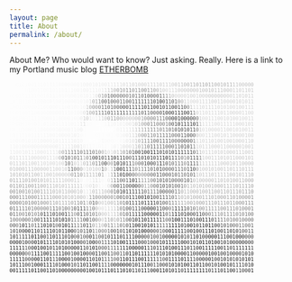 ```yaml
---
layout: page
title: About
permalink: /about/
---
```


About Me? Who would want to know? Just asking. Really.
Here is a link to my Portland music blog [ETHERBOMB](http://www.etherbomb.com/ "Portland Music Blog")

<!-- IMAGE BEGINS HERE -->
<font size="1">
<pre><font color="#fdfdfd">10</font><font color="#fcfcfc">0</font><font color="#fbfbfb">101</font><font color="#fafafa">0011</font><font color="#f9f9f9">101</font><font color="#f8f8f8">1110</font><font color="#f7f7f7">0</font><font color="#f6f6f6">0</font><font color="#f7f7f7">0</font><font color="#f6f6f6">00</font><font color="#f4f4f4">0</font><font color="#f2f2f2">1</font><font color="#efefef">0</font><font color="#eeeeee">001</font><font color="#ededed">0</font><font color="#eaeaea">1</font><font color="#ebebeb">0</font><font color="#eaeaea">0</font><font color="#e7e7e7">1</font><font color="#e6e6e6">1</font><font color="#dfdfdf">11</font><font color="#dadada">1</font><font color="#d5d5d5">0</font><font color="#d1d1d1">1</font><font color="#d3d3d3">1</font><font color="#cecece">0</font><font color="#cccccc">1</font><font color="#cfcfcf">0</font><font color="#cecece">0011</font><font color="#cccccc">1</font><font color="#cbcbcb">1</font><font color="#c9c9c9">0</font><font color="#cacaca">1</font><font color="#cccccc">1</font><font color="#cdcdcd">1</font><font color="#cbcbcb">0</font><font color="#c3c3c3">0</font><font color="#bfbfbf">1</font><font color="#bcbcbc">1</font><font color="#b7b7b7">0</font><font color="#b2b2b2">0</font><font color="#afafaf">1</font><font color="#aaaaaa">1</font><font color="#ababab">0</font><font color="#a9a9a9">1</font><font color="#a1a1a1">10</font><font color="#a7a7a7">1</font><font color="#aaaaaa">1</font><font color="#aeaeae">0</font><font color="#b0b0b0">0</font><font color="#afafaf">10</font><font color="#acacac">1</font><font color="#aeaeae">1</font><font color="#bebebe">1</font><font color="#c2c2c2">100</font><font color="#c1c1c1">0</font><font color="silver">0</font><font color="#bebebe">0</font><br><font color="#fdfdfd">110</font><font color="#fcfcfc">11</font><font color="#fbfbfb">0</font><font color="#fafafa">1</font><font color="#f9f9f9">0</font><font color="#fafafa">0</font><font color="#f9f9f9">110</font><font color="#fafafa">0</font><font color="#f7f7f7">1</font><font color="#f8f8f8">01</font><font color="#f7f7f7">10</font><font color="#f6f6f6">1</font><font color="#f7f7f7">1</font><font color="#f5f5f5">10</font><font color="#f3f3f3">01</font><font color="#f0f0f0">00</font><font color="#efefef">1</font><font color="#eeeeee">1</font><font color="#ededed">10</font><font color="#e5e5e5">1</font><font color="#d9d9d9">1</font><font color="#cacaca">1</font><font color="#bababa">1</font><font color="#b2b2b2">0</font><font color="#9b9b9b">0</font><font color="#8e8e8e">1</font><font color="#9a9a9a">0</font><font color="#818181">1</font><font color="gray">1</font><font color="#8c8c8c">0</font><font color="#8e8e8e">1</font><font color="#838383">1</font><font color="#8d8d8d">0</font><font color="#848484">0</font><font color="#8b8b8b">1</font><font color="#9a9a9a">1</font><font color="#9b9b9b">0</font><font color="#ababab">0</font><font color="#bbbbbb">1</font><font color="#c8c8c8">0</font><font color="#d2d2d2">011</font><font color="#cccccc">1</font><font color="#c9c9c9">0</font><font color="#cacaca">0</font><font color="#c6c6c6">0</font><font color="#c2c2c2">0</font><font color="#c1c1c1">00</font><font color="#c2c2c2">0</font><font color="#bfbfbf">1</font><font color="#bebebe">0</font><font color="#bbbbbb">010</font><font color="#bebebe">1</font><font color="#bdbdbd">11</font><font color="#bebebe">0</font><font color="#bfbfbf">0</font><font color="#c6c6c6">0</font><font color="#cacaca">1</font><font color="#c9c9c9">10</font><font color="#cacaca">11</font><font color="#c9c9c9">0</font><font color="#c8c8c8">1</font><br><font color="#fcfcfc">010</font><font color="#fbfbfb">10</font><font color="#fafafa">11</font><font color="#f9f9f9">11</font><font color="#fafafa">0</font><font color="#f9f9f9">01</font><font color="#f7f7f7">0111</font><font color="#f8f8f8">0</font><font color="#f7f7f7">10</font><font color="#f6f6f6">00</font><font color="#f5f5f5">0</font><font color="#f4f4f4">1</font><font color="#f3f3f3">0</font><font color="#f2f2f2">1</font><font color="#f1f1f1">0</font><font color="#f0f0f0">1</font><font color="#ececec">1</font><font color="#e0e0e0">0</font><font color="#b6b6b6">0</font><font color="#9a9a9a">1</font><font color="#888888">0</font><font color="#626262">1</font><font color="#5d5d5d">0</font><font color="#636363">0</font><font color="#616161">0</font><font color="#646464">0</font><font color="#676767">0</font><font color="#6b6b6b">0</font><font color="#6d6d6d">1</font><font color="#656565">0</font><font color="#696969">1</font><font color="#606060">1</font><font color="#5e5e5e">0</font><font color="#575757">1</font><font color="#4f4f4f">0</font><font color="#525252">0</font><font color="#595959">0</font><font color="#535353">0</font><font color="#4d4d4d">1</font><font color="#737373">1</font><font color="#8b8b8b">1</font><font color="#a6a6a6">1</font><font color="#bfbfbf">0</font><font color="#cfcfcf">0</font><font color="#d0d0d0">00</font><font color="#cfcfcf">0</font><font color="#cdcdcd">10</font><font color="#cfcfcf">01</font><font color="#cecece">0</font><font color="#cdcdcd">0</font><font color="#cacaca">0</font><font color="#c7c7c7">0</font><font color="#c6c6c6">00</font><font color="#c5c5c5">0</font><font color="#c6c6c6">0</font><font color="#c8c8c8">0</font><font color="#cbcbcb">0</font><font color="#cecece">0</font><font color="#cbcbcb">1</font><font color="#cccccc">1</font><font color="#cdcdcd">0</font><font color="#cccccc">1011</font><br><font color="#fcfcfc">101</font><font color="#fbfbfb">01</font><font color="#fafafa">1</font><font color="#fbfbfb">0</font><font color="#fafafa">1</font><font color="#f9f9f9">10</font><font color="#f8f8f8">000</font><font color="#f7f7f7">0100</font><font color="#f6f6f6">10</font><font color="#f5f5f5">0</font><font color="#f6f6f6">0</font><font color="#f5f5f5">01</font><font color="#f4f4f4">0</font><font color="#f3f3f3">1</font><font color="#eeeeee">0</font><font color="#d5d5d5">1</font><font color="#a2a2a2">0</font><font color="#9b9b9b">1</font><font color="#7d7d7d">1</font><font color="#595959">0</font><font color="#525252">0</font><font color="#4a4a4a">1</font><font color="#535353">0</font><font color="#616161">0</font><font color="#5c5c5c">0</font><font color="#5e5e5e">1</font><font color="#5a5a5a">1</font><font color="#535353">0</font><font color="#565656">0</font><font color="#494949">1</font><font color="#474747">1</font><font color="#414141">1</font><font color="#4d4d4d">1</font><font color="#494949">1</font><font color="#515151">1</font><font color="#484848">1</font><font color="#3e3e3e">0</font><font color="#323232">1</font><font color="#212121">0</font><font color="#414141">0</font><font color="#3c3c3c">1</font><font color="#565656">1</font><font color="#4c4c4c">0</font><font color="#585858">1</font><font color="#8b8b8b">0</font><font color="#a8a8a8">0</font><font color="#c8c8c8">1</font><font color="#d0d0d0">1</font><font color="#d4d4d4">0</font><font color="#d3d3d3">00</font><font color="#d1d1d1">1</font><font color="#d0d0d0">11</font><font color="#cdcdcd">1</font><font color="#cccccc">0</font><font color="#cbcbcb">01</font><font color="#cdcdcd">1</font><font color="#d0d0d0">0</font><font color="#d1d1d1">0</font><font color="#d0d0d0">0</font><font color="#cecece">0</font><font color="#cdcdcd">10</font><font color="#cecece">10</font><font color="#cfcfcf">1</font><font color="#d1d1d1">1</font><br><font color="#fcfcfc">10</font><font color="#fbfbfb">010</font><font color="#fafafa">000</font><font color="#f9f9f9">0110</font><font color="#f8f8f8">0</font><font color="#f6f6f6">0</font><font color="#f7f7f7">001</font><font color="#f5f5f5">1</font><font color="#f7f7f7">0</font><font color="#f4f4f4">0</font><font color="#f6f6f6">1</font><font color="#f5f5f5">0</font><font color="#f6f6f6">0</font><font color="#f4f4f4">1</font><font color="#f1f1f1">0</font><font color="#cbcbcb">1</font><font color="#aaaaaa">0</font><font color="#929292">0</font><font color="#969696">0</font><font color="#7e7e7e">0</font><font color="#646464">1</font><font color="#5b5b5b">1</font><font color="#595959">0</font><font color="#575757">1</font><font color="#5d5d5d">0</font><font color="#4f4f4f">0</font><font color="#4b4b4b">0</font><font color="#363636">0</font><font color="#393939">0</font><font color="#3d3d3d">1</font><font color="#393939">1</font><font color="#313131">1</font><font color="#2f2f2f">1</font><font color="#323232">1</font><font color="#303030">0</font><font color="#2f2f2f">1</font><font color="#313131">1</font><font color="#333333">0</font><font color="#2e2e2e">0</font><font color="#292929">1</font><font color="#363636">0</font><font color="#353535">1</font><font color="#3d3d3d">1</font><font color="#2e2e2e">0</font><font color="#323232">0</font><font color="#3b3b3b">1</font><font color="#454545">1</font><font color="#515151">0</font><font color="#797979">0</font><font color="#bcbcbc">1</font><font color="#d4d4d4">1</font><font color="#d5d5d5">1</font><font color="#d4d4d4">1</font><font color="#d2d2d2">01</font><font color="#d1d1d1">11</font><font color="#d0d0d0">1</font><font color="#d1d1d1">0</font><font color="#d2d2d2">1</font><font color="#d3d3d3">010</font><font color="#d2d2d2">01001</font><font color="#d4d4d4">1</font><font color="#d5d5d5">1</font><br><font color="#fcfcfc">010</font><font color="#fbfbfb">1</font><font color="#fafafa">00</font><font color="#fbfbfb">1</font><font color="#fafafa">10</font><font color="#f9f9f9">000</font><font color="#f8f8f8">0</font><font color="#f7f7f7">00</font><font color="#f6f6f6">001</font><font color="#f7f7f7">1</font><font color="#f5f5f5">1</font><font color="#f6f6f6">0</font><font color="#f5f5f5">1</font><font color="#f4f4f4">0</font><font color="#f0f0f0">0</font><font color="#dedede">0</font><font color="#b6b6b6">1</font><font color="#aaaaaa">0</font><font color="#a0a0a0">0</font><font color="#848484">1</font><font color="#7d7d7d">1</font><font color="#656565">11</font><font color="#565656">0</font><font color="#525252">1</font><font color="#646464">1</font><font color="#4a4a4a">1</font><font color="#414141">1</font><font color="#454545">1</font><font color="#585858">1</font><font color="#5d5d5d">1</font><font color="#656565">1</font><font color="#606060">1</font><font color="#595959">1</font><font color="#585858">0</font><font color="#535353">1</font><font color="#565656">1</font><font color="#545454">0</font><font color="#555555">0</font><font color="#535353">0</font><font color="#424242">0</font><font color="#343434">1</font><font color="#282828">0</font><font color="#2e2e2e">0</font><font color="#2b2b2b">0</font><font color="#313131">1</font><font color="#1e1e1e">1</font><font color="#262626">1</font><font color="#2b2b2b">0</font><font color="#272727">0</font><font color="#434343">1</font><font color="#797979">1</font><font color="#cacaca">0</font><font color="#d5d5d5">11</font><font color="#d6d6d6">01</font><font color="#d5d5d5">1</font><font color="#d4d4d4">1</font><font color="#d3d3d3">1011</font><font color="#d2d2d2">000</font><font color="#d3d3d3">0</font><font color="#d4d4d4">1</font><font color="#d5d5d5">10</font><font color="#d6d6d6">0</font><br><font color="#fcfcfc">0</font><font color="#fbfbfb">0</font><font color="#fcfcfc">0</font><font color="#fbfbfb">0</font><font color="#fafafa">0</font><font color="#fbfbfb">01</font><font color="#fafafa">111</font><font color="#f9f9f9">00</font><font color="#f7f7f7">0</font><font color="#f8f8f8">0</font><font color="#f7f7f7">1</font><font color="#f8f8f8">1</font><font color="#f7f7f7">0</font><font color="#f6f6f6">00</font><font color="#f5f5f5">0</font><font color="#f6f6f6">1</font><font color="#f5f5f5">00</font><font color="#eaeaea">0</font><font color="#cccccc">1</font><font color="#c8c8c8">0</font><font color="#e3e3e3">1</font><font color="#f2f2f2">0</font><font color="#ebebeb">1</font><font color="#dbdbdb">1</font><font color="#cdcdcd">1</font><font color="#c2c2c2">0</font><font color="#a5a5a5">0</font><font color="#9a9a9a">1</font><font color="#959595">1</font><font color="#9d9d9d">0</font><font color="#b1b1b1">0</font><font color="#bfbfbf">0</font><font color="#c2c2c2">0</font><font color="#bfbfbf">0</font><font color="#c2c2c2">0</font><font color="#b6b6b6">0</font><font color="#a9a9a9">0</font><font color="#9b9b9b">1</font><font color="#8a8a8a">0</font><font color="#7a7a7a">0</font><font color="#7b7b7b">0</font><font color="#797979">0</font><font color="#737373">1</font><font color="#6b6b6b">1</font><font color="#646464">1</font><font color="#555555">0</font><font color="#414141">0</font><font color="#272727">0</font><font color="#1e1e1e">0</font><font color="#1d1d1d">1</font><font color="#2d2d2d">0</font><font color="#242424">0</font><font color="#232323">0</font><font color="#2d2d2d">0</font><font color="#3b3b3b">0</font><font color="#666666">0</font><font color="#c9c9c9">1</font><font color="#d7d7d7">0011</font><font color="#d6d6d6">1</font><font color="#d5d5d5">00</font><font color="#d4d4d4">1</font><font color="#d3d3d3">0</font><font color="#d2d2d2">1</font><font color="#d3d3d3">0</font><font color="#d4d4d4">01</font><font color="#d5d5d5">0</font><font color="#d4d4d4">01</font><font color="#d5d5d5">1</font><br><font color="#fcfcfc">000</font><font color="#fafafa">0</font><font color="#fbfbfb">010</font><font color="#fafafa">0</font><font color="#f9f9f9">0</font><font color="#fafafa">11</font><font color="#f8f8f8">011</font><font color="#f7f7f7">011</font><font color="#f6f6f6">1</font><font color="#f5f5f5">110</font><font color="#f4f4f4">11</font><font color="#e5e5e5">1</font><font color="#dddddd">1</font><font color="#f8f8f8">1</font><font color="#fbfbfb">0</font><font color="#fdfdfd">0</font><font color="#fefefe">11</font><font color="#fdfdfd">1</font><font color="#f8f8f8">1</font><font color="#f1f1f1">1</font><font color="#f3f3f3">1</font><font color="#f0f0f0">0</font><font color="#efefef">1</font><font color="#ececec">0</font><font color="#eaeaea">1</font><font color="#e4e4e4">0</font><font color="#e1e1e1">0</font><font color="#d7d7d7">1</font><font color="#c7c7c7">0</font><font color="#b6b6b6">1</font><font color="#a5a5a5">0</font><font color="#949494">0</font><font color="#7c7c7c">0</font><font color="#777777">1</font><font color="#797979">1</font><font color="#7a7a7a">00</font><font color="#7b7b7b">0</font><font color="#7a7a7a">1</font><font color="#5e5e5e">0</font><font color="#474747">0</font><font color="#353535">1</font><font color="#2c2c2c">0</font><font color="#3d3d3d">1</font><font color="#2b2b2b">1</font><font color="#363636">1</font><font color="#2d2d2d">1</font><font color="#2a2a2a">0</font><font color="#484848">1</font><font color="#b6b6b6">1</font><font color="#d8d8d8">1111</font><font color="#d6d6d6">001</font><font color="#d5d5d5">111</font><font color="#d4d4d4">100</font><font color="#d5d5d5">0</font><font color="#d4d4d4">1</font><font color="#d3d3d3">01</font><br><font color="#fcfcfc">001</font><font color="#fbfbfb">0</font><font color="#fafafa">10</font><font color="#f9f9f9">0011</font><font color="#f8f8f8">00</font><font color="#f7f7f7">00</font><font color="#f6f6f6">01</font><font color="#f4f4f4">0</font><font color="#f5f5f5">0</font><font color="#f4f4f4">001</font><font color="#f3f3f3">1</font><font color="#f2f2f2">0</font><font color="#ececec">0</font><font color="#fbfbfb">0</font><font color="#fdfdfd">00</font><font color="#fefefe">11</font><font color="white">11100</font><font color="#fcfcfc">0</font><font color="#f5f5f5">0</font><font color="#efefef">1</font><font color="#ebebeb">1</font><font color="#e8e8e8">1</font><font color="#e0e0e0">1</font><font color="#d4d4d4">1</font><font color="#c1c1c1">1</font><font color="#b1b1b1">1</font><font color="#a2a2a2">1</font><font color="#989898">1</font><font color="#858585">1</font><font color="#7f7f7f">1</font><font color="gray">11</font><font color="#7a7a7a">0</font><font color="#767676">1</font><font color="#717171">1</font><font color="#656565">0</font><font color="#5f5f5f">1</font><font color="#494949">0</font><font color="#393939">1</font><font color="#3f3f3f">0</font><font color="#434343">1</font><font color="#3f3f3f">0</font><font color="#474747">1</font><font color="#404040">1</font><font color="#7b7b7b">0</font><font color="#c8c8c8">1</font><font color="#d7d7d7">01</font><font color="#d5d5d5">00</font><font color="#d4d4d4">00</font><font color="#d3d3d3">1</font><font color="#d4d4d4">1</font><font color="#d3d3d3">0</font><font color="#d4d4d4">0</font><font color="#d3d3d3">101</font><font color="#d4d4d4">0</font><font color="#d3d3d3">01</font><font color="#d2d2d2">1</font><br><font color="#fcfcfc">0</font><font color="#fafafa">11</font><font color="#f9f9f9">111</font><font color="#f8f8f8">0</font><font color="#f7f7f7">11</font><font color="#f6f6f6">11</font><font color="#f4f4f4">11</font><font color="#f2f2f2">001</font><font color="#f1f1f1">000</font><font color="#f0f0f0">0</font><font color="#f1f1f1">1</font><font color="#ededed">0</font><font color="#efefef">1</font><font color="#f7f7f7">0</font><font color="#fbfbfb">0</font><font color="#fcfcfc">1</font><font color="#fdfdfd">01</font><font color="#fcfcfc">0</font><font color="#fbfbfb">1100</font><font color="#fafafa">1</font><font color="#fbfbfb">0</font><font color="#f8f8f8">0</font><font color="#f2f2f2">1</font><font color="#ededed">0</font><font color="#e6e6e6">0</font><font color="#dbdbdb">1</font><font color="#d4d4d4">1</font><font color="#c6c6c6">1</font><font color="#b1b1b1">0</font><font color="#969696">0</font><font color="#8b8b8b">0</font><font color="#7e7e7e">1</font><font color="#7d7d7d">1</font><font color="#797979">0</font><font color="#6d6d6d">1</font><font color="#686868">1</font><font color="#626262">1</font><font color="#606060">11</font><font color="#5f5f5f">0</font><font color="#616161">0</font><font color="#595959">0</font><font color="#515151">1</font><font color="#484848">1</font><font color="#424242">0</font><font color="#454545">0</font><font color="#606060">0</font><font color="#bebebe">0</font><font color="#d4d4d4">0</font><font color="#d5d5d5">01</font><font color="#d4d4d4">1</font><font color="#d3d3d3">10</font><font color="#d2d2d2">010</font><font color="#d3d3d3">1</font><font color="#d2d2d2">1</font><font color="#d1d1d1">0</font><font color="#d2d2d2">00</font><font color="#d1d1d1">01</font><font color="#d0d0d0">00</font><br><font color="#f8f8f8">1</font><font color="#f9f9f9">0</font><font color="#f6f6f6">0</font><font color="#f7f7f7">0</font><font color="#f5f5f5">0</font><font color="#f6f6f6">1</font><font color="#f4f4f4">0</font><font color="#f3f3f3">10</font><font color="#f2f2f2">1</font><font color="#f1f1f1">0</font><font color="#f0f0f0">000</font><font color="#eeeeee">101</font><font color="#ececec">1</font><font color="#ededed">1</font><font color="#ececec">1</font><font color="#eeeeee">1</font><font color="#ececec">0</font><font color="#ebebeb">1</font><font color="#f1f1f1">0</font><font color="#fcfcfc">1</font><font color="#fdfdfd">0</font><font color="#fefefe">000</font><font color="#fcfcfc">0</font><font color="#f6f6f6">1</font><font color="#f8f8f8">000</font><font color="#fafafa">0</font><font color="#fcfcfc">0</font><font color="#f6f6f6">0</font><font color="#f0f0f0">1</font><font color="#e6e6e6">0</font><font color="#dedede">1</font><font color="#d8d8d8">0</font><font color="#c1c1c1">1</font><font color="#ababab">0</font><font color="#8e8e8e">1</font><font color="#868686">1</font><font color="#777777">1</font><font color="#6e6e6e">1</font><font color="#626262">0</font><font color="#5c5c5c">0</font><font color="#5b5b5b">1</font><font color="#575757">1</font><font color="#535353">1</font><font color="#545454">1</font><font color="#5e5e5e">00</font><font color="#5a5a5a">0</font><font color="#4e4e4e">0</font><font color="#464646">0</font><font color="#4d4d4d">0</font><font color="#515151">0</font><font color="#7f7f7f">1</font><font color="#cecece">1</font><font color="#d3d3d3">1</font><font color="#d2d2d2">0</font><font color="#d1d1d1">1</font><font color="#d2d2d2">1</font><font color="#d1d1d1">0</font><font color="#d0d0d0">100</font><font color="#cfcfcf">1001000</font><font color="#cecece">1</font><font color="#cdcdcd">10</font><br><font color="#f4f4f4">1</font><font color="#f3f3f3">1</font><font color="#f2f2f2">0</font><font color="#f3f3f3">1</font><font color="#f0f0f0">000</font><font color="#eeeeee">000</font><font color="#ededed">00</font><font color="#ececec">0</font><font color="#ebebeb">00</font><font color="#e9e9e9">0</font><font color="#eaeaea">11</font><font color="#e9e9e9">1</font><font color="#e6e6e6">1</font><font color="#e0e0e0">1</font><font color="#dddddd">0</font><font color="#dadada">0</font><font color="#e1e1e1">1</font><font color="#f1f1f1">0</font><font color="#f3f3f3">1</font><font color="#f6f6f6">1</font><font color="#fafafa">1</font><font color="#fbfbfb">1</font><font color="#f9f9f9">0</font><font color="#f7f7f7">1</font><font color="#f8f8f8">1</font><font color="#fbfbfb">1</font><font color="#f5f5f5">1</font><font color="#efefef">0</font><font color="#f4f4f4">1</font><font color="#e7e7e7">1</font><font color="#dddddd">0</font><font color="#dbdbdb">0</font><font color="#d8d8d8">0</font><font color="#cbcbcb">1</font><font color="#b8b8b8">1</font><font color="#a5a5a5">0</font><font color="#9d9d9d">1</font><font color="#8c8c8c">1</font><font color="#6f6f6f">0</font><font color="#5a5a5a">1</font><font color="#545454">1</font><font color="#5b5b5b">1</font><font color="#595959">1</font><font color="#535353">1</font><font color="#565656">0</font><font color="#595959">0</font><font color="#5c5c5c">0</font><font color="#5a5a5a">1</font><font color="#525252">1</font><font color="#444444">0</font><font color="#3b3b3b">1</font><font color="#3d3d3d">0</font><font color="#4c4c4c">1</font><font color="#767676">1</font><font color="#cacaca">1</font><font color="#d0d0d0">0</font><font color="#cfcfcf">11</font><font color="#cecece">10</font><font color="#cdcdcd">001</font><font color="#cccccc">100</font><font color="#cbcbcb">000</font><font color="#cacaca">10</font><font color="#c9c9c9">01</font><br><font color="#eaeaea">1</font><font color="#e9e9e9">100</font><font color="#e7e7e7">1</font><font color="#e6e6e6">01</font><font color="#e5e5e5">1</font><font color="#e6e6e6">10</font><font color="#e4e4e4">0</font><font color="#e7e7e7">0</font><font color="#e5e5e5">11</font><font color="#e3e3e3">11</font><font color="#c2c2c2">0</font><font color="#a1a1a1">0</font><font color="#898989">1</font><font color="#7b7b7b">1</font><font color="#707070">1</font><font color="#636363">1</font><font color="#616161">1</font><font color="#717171">0</font><font color="#777777">1</font><font color="#6a6a6a">1</font><font color="#646464">1</font><font color="#6d6d6d">0</font><font color="#7a7a7a">1</font><font color="#898989">0</font><font color="#a5a5a5">0</font><font color="#bbbbbb">1</font><font color="#d8d8d8">01</font><font color="#c1c1c1">0</font><font color="#bebebe">1</font><font color="#a6a6a6">1</font><font color="#8e8e8e">0</font><font color="#7a7a7a">1</font><font color="#646464">0</font><font color="#4b4b4b">1</font><font color="#3a3a3a">0</font><font color="#323232">0</font><font color="#303030">1</font><font color="#252525">0</font><font color="#1e1e1e">0</font><font color="#191919">1</font><font color="#181818">1</font><font color="#202020">1</font><font color="#363636">0</font><font color="#313131">1</font><font color="#363636">0</font><font color="#323232">1</font><font color="#2a2a2a">0</font><font color="#262626">1</font><font color="#232323">1</font><font color="#2e2e2e">1</font><font color="#3b3b3b">1</font><font color="#3a3a3a">1</font><font color="#323232">1</font><font color="#565656">0</font><font color="#828282">1</font><font color="#b3b3b3">1</font><font color="#cdcdcd">0</font><font color="#cccccc">11</font><font color="#cbcbcb">1</font><font color="#cacaca">0101</font><font color="#c9c9c9">000</font><font color="#c7c7c7">11100</font><font color="#c6c6c6">1</font><br><font color="#d9d9d9">011</font><font color="#d8d8d8">111</font><font color="#dadada">100</font><font color="#dbdbdb">0</font><font color="#dddddd">0</font><font color="#dcdcdc">01</font><font color="#dddddd">1</font><font color="#dcdcdc">1</font><font color="#dedede">0</font><font color="#b2b2b2">0</font><font color="#707070">0</font><font color="#494949">1</font><font color="#595959">0</font><font color="#7f7f7f">1</font><font color="#656565">0</font><font color="#5d5d5d">1</font><font color="#7a7a7a">1</font><font color="#a9a9a9">1</font><font color="gray">0</font><font color="#6c6c6c">1</font><font color="#424242">0</font><font color="#363636">0</font><font color="#444444">1</font><font color="#414141">0</font><font color="#4e4e4e">1</font><font color="#454545">1</font><font color="#2c2c2c">1</font><font color="#292929">0</font><font color="#363636">1</font><font color="#343434">1</font><font color="#303030">1</font><font color="#404040">0</font><font color="#595959">0</font><font color="#3a3a3a">1</font><font color="#464646">1</font><font color="#2e2e2e">1</font><font color="#3e3e3e">0</font><font color="#3a3a3a">1</font><font color="#2f2f2f">0</font><font color="#2d2d2d">1</font><font color="#373737">0</font><font color="#2d2d2d">1</font><font color="#2a2a2a">1</font><font color="#0f0f0f">1</font><font color="#191919">0</font><font color="#2a2a2a">1</font><font color="#343434">1</font><font color="#424242">1</font><font color="#545454">1</font><font color="#6a6a6a">0</font><font color="#7e7e7e">1</font><font color="#666666">0</font><font color="#404040">1</font><font color="#484848">1</font><font color="#3b3b3b">1</font><font color="#7a7a7a">1</font><font color="#cbcbcb">10</font><font color="#c9c9c9">0</font><font color="#c8c8c8">1</font><font color="#c9c9c9">1</font><font color="#c7c7c7">1010</font><font color="#c6c6c6">1</font><font color="#c5c5c5">1</font><font color="#c6c6c6">0</font><font color="#c5c5c5">0</font><font color="#c6c6c6">0</font><font color="#c5c5c5">10</font><font color="#c4c4c4">1</font><br><font color="#cbcbcb">0</font><font color="#cccccc">1</font><font color="#cacaca">1</font><font color="#c9c9c9">1</font><font color="#cbcbcb">0</font><font color="#cacaca">1</font><font color="#cecece">100</font><font color="#d2d2d2">11</font><font color="#d4d4d4">0</font><font color="#d2d2d2">1</font><font color="#d5d5d5">0</font><font color="#d3d3d3">0</font><font color="#d4d4d4">1</font><font color="#d5d5d5">0</font><font color="#cacaca">0</font><font color="#6c6c6c">1</font><font color="#606060">0</font><font color="#909090">1</font><font color="#c7c7c7">0</font><font color="#c5c5c5">1</font><font color="#d5d5d5">1</font><font color="#b9b9b9">0</font><font color="#a2a2a2">1</font><font color="#ababab">1</font><font color="#8b8b8b">0</font><font color="#727272">1</font><font color="#6f6f6f">1</font><font color="#5b5b5b">0</font><font color="#2e2e2e">0</font><font color="#959595">0</font><font color="#909090">0</font><font color="#3a3a3a">1</font><font color="#202020">0</font><font color="#2c2c2c">10</font><font color="#3a3a3a">1</font><font color="#3e3e3e">1</font><font color="#636363">1</font><font color="gray">0</font><font color="#616161">0</font><font color="#555555">0</font><font color="#424242">1</font><font color="#2e2e2e">0</font><font color="#2f2f2f">0</font><font color="#414141">0</font><font color="#4d4d4d">1</font><font color="#101010">1</font><font color="#404040">1</font><font color="#444444">0</font><font color="#4f4f4f">1</font><font color="#585858">0</font><font color="#5a5a5a">1</font><font color="#5e5e5e">1</font><font color="#626262">1</font><font color="#7e7e7e">0</font><font color="#515151">1</font><font color="#353535">1</font><font color="#494949">1</font><font color="#5d5d5d">1</font><font color="#bababa">1</font><font color="#c8c8c8">11</font><font color="#c7c7c7">11</font><font color="#c5c5c5">1</font><font color="#c6c6c6">1</font><font color="#c5c5c5">0</font><font color="#c4c4c4">0</font><font color="#c3c3c3">01</font><font color="#c2c2c2">0</font><font color="#c3c3c3">11</font><font color="#c1c1c1">0</font><font color="silver">000</font><br><font color="silver">0</font><font color="#bfbfbf">100</font><font color="#bebebe">0</font><font color="#bfbfbf">1</font><font color="#c1c1c1">1</font><font color="#c4c4c4">1</font><font color="#c6c6c6">0</font><font color="#c8c8c8">00</font><font color="#cacaca">00</font><font color="#cccccc">1</font><font color="#cdcdcd">10</font><font color="#cecece">0</font><font color="#cfcfcf">1</font><font color="#c6c6c6">0</font><font color="#6c6c6c">1</font><font color="#565656">1</font><font color="#6d6d6d">0</font><font color="#7b7b7b">0</font><font color="#a4a4a4">0</font><font color="#e1e1e1">0</font><font color="#cccccc">1</font><font color="#c8c8c8">0</font><font color="#c4c4c4">10</font><font color="#c9c9c9">0</font><font color="#6a6a6a">1</font><font color="#afafaf">0</font><font color="#e9e9e9">1</font><font color="#bcbcbc">1</font><font color="#636363">1</font><font color="#232323">0</font><font color="#252525">0</font><font color="#2a2a2a">1</font><font color="#3d3d3d">1</font><font color="#414141">1</font><font color="#656565">1</font><font color="#7e7e7e">0</font><font color="#7d7d7d">1</font><font color="#7a7a7a">1</font><font color="#6f6f6f">1</font><font color="#616161">1</font><font color="#5e5e5e">0</font><font color="#606060">1</font><font color="#484848">0</font><font color="#2a2a2a">1</font><font color="#545454">0</font><font color="#505050">0</font><font color="#575757">0</font><font color="#555555">0</font><font color="#535353">1</font><font color="#5a5a5a">1</font><font color="#626262">1</font><font color="#717171">0</font><font color="#505050">1</font><font color="#2d2d2d">1</font><font color="#434343">0</font><font color="#979797">0</font><font color="#c7c7c7">1</font><font color="#c5c5c5">00</font><font color="#c3c3c3">10</font><font color="#c4c4c4">1</font><font color="#c3c3c3">00</font><font color="#c1c1c1">1</font><font color="silver">1</font><font color="#bfbfbf">0</font><font color="#bebebe">111</font><font color="#bcbcbc">01</font><font color="#bbbbbb">1</font><font color="#b9b9b9">1</font><br><font color="#b5b5b5">1</font><font color="#b6b6b6">0</font><font color="#b5b5b5">1</font><font color="#b4b4b4">0</font><font color="#b3b3b3">1</font><font color="#b5b5b5">0</font><font color="#b7b7b7">1</font><font color="#b8b8b8">1</font><font color="#bababa">0</font><font color="#bdbdbd">0</font><font color="#c1c1c1">1</font><font color="#c4c4c4">1</font><font color="#c5c5c5">0</font><font color="#c6c6c6">0</font><font color="#c7c7c7">1</font><font color="#c9c9c9">0</font><font color="#c8c8c8">0</font><font color="#c9c9c9">0</font><font color="#cbcbcb">0</font><font color="#c4c4c4">0</font><font color="#969696">0</font><font color="#7e7e7e">1</font><font color="#848484">1</font><font color="#969696">0</font><font color="#bababa">1</font><font color="#b4b4b4">11</font><font color="#b8b8b8">1</font><font color="#b4b4b4">1</font><font color="#969696">0</font><font color="#adadad">1</font><font color="#f2f2f2">1</font><font color="#e2e2e2">1</font><font color="#a1a1a1">1</font><font color="#5e5e5e">1</font><font color="#515151">1</font><font color="#333333">0</font><font color="#1f1f1f">1</font><font color="#292929">0</font><font color="#3d3d3d">0</font><font color="#585858">0</font><font color="#7a7a7a">0</font><font color="#8c8c8c">0</font><font color="#909090">0</font><font color="#838383">0</font><font color="#6f6f6f">0</font><font color="#5d5d5d">0</font><font color="#565656">0</font><font color="#343434">1</font><font color="#474747">10</font><font color="#4a4a4a">0</font><font color="#505050">0</font><font color="#4f4f4f">10</font><font color="#5a5a5a">1</font><font color="#626262">1</font><font color="#636363">0</font><font color="#494949">1</font><font color="#595959">0</font><font color="#606060">1</font><font color="#b8b8b8">1</font><font color="#c2c2c2">0</font><font color="#c1c1c1">1</font><font color="silver">1</font><font color="#bfbfbf">1</font><font color="#bebebe">011</font><font color="#bdbdbd">1</font><font color="#bcbcbc">1</font><font color="#bababa">10</font><font color="#b8b8b8">010</font><font color="#b7b7b7">1</font><font color="#b5b5b5">1</font><font color="#b3b3b3">1</font><font color="#b0b0b0">0</font><br><font color="#a7a7a7">011</font><font color="#a6a6a6">1</font><font color="#a7a7a7">1</font><font color="#a8a8a8">0</font><font color="#a9a9a9">1</font><font color="#acacac">0</font><font color="#afafaf">0</font><font color="#b1b1b1">1</font><font color="#b4b4b4">0</font><font color="#b8b8b8">1</font><font color="#bbbbbb">0</font><font color="#bdbdbd">1</font><font color="#bfbfbf">1</font><font color="silver">1</font><font color="#c1c1c1">1</font><font color="#c4c4c4">1</font><font color="#c5c5c5">0001</font><font color="#c7c7c7">1</font><font color="#ececec">0</font><font color="#f8f8f8">1</font><font color="#f4f4f4">0</font><font color="#ededed">1</font><font color="#e0e0e0">1</font><font color="#d8d8d8">1</font><font color="#e7e7e7">1</font><font color="#f5f5f5">0</font><font color="#f8f8f8">1</font><font color="#e3e3e3">0</font><font color="#ababab">1</font><font color="#717171">1</font><font color="#5b5b5b">1</font><font color="#595959">0</font><font color="#5b5b5b">0</font><font color="#4c4c4c">1</font><font color="#323232">1</font><font color="#212121">0</font><font color="#3b3b3b">1</font><font color="#6d6d6d">1</font><font color="#8c8c8c">1</font><font color="#909090">1</font><font color="#8a8a8a">1</font><font color="#7b7b7b">0</font><font color="#646464">0</font><font color="#535353">1</font><font color="#4a4a4a">0</font><font color="#474747">10</font><font color="#4c4c4c">1</font><font color="#4f4f4f">0</font><font color="#545454">0</font><font color="#5b5b5b">00</font><font color="#525252">1</font><font color="#4a4a4a">0</font><font color="#7a7a7a">1</font><font color="#b4b4b4">0</font><font color="#bdbdbd">1</font><font color="#bcbcbc">00</font><font color="#bbbbbb">0</font><font color="#bababa">0</font><font color="#b9b9b9">0</font><font color="#b8b8b8">11</font><font color="#b7b7b7">01</font><font color="#b5b5b5">0</font><font color="#b3b3b3">10</font><font color="#b2b2b2">0</font><font color="#b0b0b0">1</font><font color="#afafaf">1</font><font color="#acacac">0</font><font color="#aaaaaa">0</font><font color="#a7a7a7">0</font><br><font color="#989898">011</font><font color="#999999">0</font><font color="#9a9a9a">1</font><font color="#9b9b9b">1</font><font color="#9d9d9d">0</font><font color="#9f9f9f">0</font><font color="#a1a1a1">1</font><font color="#a4a4a4">1</font><font color="#a9a9a9">0</font><font color="#adadad">0</font><font color="#b0b0b0">1</font><font color="#b4b4b4">1</font><font color="#b6b6b6">1</font><font color="#b8b8b8">0</font><font color="#b9b9b9">1</font><font color="#bcbcbc">0</font><font color="#bdbdbd">11</font><font color="#bfbfbf">1</font><font color="#bebebe">1</font><font color="#bfbfbf">1</font><font color="#d1d1d1">1</font><font color="#f1f1f1">0</font><font color="#eaeaea">0</font><font color="#dcdcdc">0</font><font color="#cccccc">1</font><font color="#dedede">0</font><font color="#efefef">1</font><font color="#f5f5f5">1</font><font color="#f6f6f6">0</font><font color="#dddddd">0</font><font color="#a3a3a3">0</font><font color="#636363">0</font><font color="#4d4d4d">0</font><font color="#464646">1</font><font color="#454545">1</font><font color="#474747">0</font><font color="#3c3c3c">0</font><font color="#282828">0</font><font color="#343434">0</font><font color="#4e4e4e">0</font><font color="#848484">0</font><font color="#a0a0a0">1</font><font color="#9e9e9e">1</font><font color="#898989">0</font><font color="#696969">0</font><font color="#575757">0</font><font color="#4a4a4a">1</font><font color="#464646">0</font><font color="#4b4b4b">1</font><font color="#4e4e4e">0</font><font color="#535353">1</font><font color="#595959">0</font><font color="#5b5b5b">0</font><font color="#646464">1</font><font color="#909090">0</font><font color="#a8a8a8">1</font><font color="#b4b4b4">1</font><font color="#b5b5b5">0</font><font color="#b4b4b4">1</font><font color="#b5b5b5">0</font><font color="#b4b4b4">10</font><font color="#b3b3b3">0</font><font color="#b4b4b4">1</font><font color="#b2b2b2">0</font><font color="#b0b0b0">00</font><font color="#aeaeae">1</font><font color="#adadad">11</font><font color="#ababab">1</font><font color="#a8a8a8">0</font><font color="#a5a5a5">1</font><font color="#a4a4a4">1</font><font color="#a3a3a3">1</font><font color="#a0a0a0">1</font><font color="#9e9e9e">0</font><br><font color="#888888">0</font><font color="#878787">0</font><font color="#888888">1</font><font color="#8a8a8a">0</font><font color="#8c8c8c">0</font><font color="#8d8d8d">10</font><font color="#909090">1</font><font color="#939393">0</font><font color="#979797">0</font><font color="#9b9b9b">1</font><font color="#a0a0a0">1</font><font color="#a5a5a5">1</font><font color="#a9a9a9">1</font><font color="#adadad">0</font><font color="#b0b0b0">1</font><font color="#b3b3b3">01</font><font color="#b6b6b6">10</font><font color="#b7b7b7">0</font><font color="#b9b9b9">0</font><font color="#bababa">1</font><font color="#bdbdbd">0</font><font color="#e5e5e5">1</font><font color="#e6e6e6">1</font><font color="#d1d1d1">1</font><font color="#b4b4b4">0</font><font color="#b2b2b2">1</font><font color="#c2c2c2">1</font><font color="#b9b9b9">1</font><font color="#bababa">0</font><font color="#aeaeae">0</font><font color="#7d7d7d">0</font><font color="#5b5b5b">1</font><font color="#444444">0</font><font color="#2c2c2c">1</font><font color="#282828">0</font><font color="#252525">1</font><font color="#262626">1</font><font color="#2b2b2b">1</font><font color="#353535">1</font><font color="#373737">1</font><font color="#404040">1</font><font color="#565656">0</font><font color="#616161">1</font><font color="#6d6d6d">1</font><font color="#6e6e6e">1</font><font color="#545454">1</font><font color="#434343">00</font><font color="#4a4a4a">0</font><font color="#515151">0</font><font color="#585858">0</font><font color="#5c5c5c">1</font><font color="#666666">1</font><font color="#9e9e9e">0</font><font color="#b3b3b3">11</font><font color="#b1b1b1">0</font><font color="#b0b0b0">00</font><font color="#aeaeae">1</font><font color="#adadad">0</font><font color="#acacac">0</font><font color="#a9a9a9">1</font><font color="#aaaaaa">1</font><font color="#a9a9a9">0</font><font color="#a7a7a7">0</font><font color="#a5a5a5">1</font><font color="#a6a6a6">1</font><font color="#a4a4a4">0</font><font color="#a3a3a3">1</font><font color="#a1a1a1">1</font><font color="#9e9e9e">1</font><font color="#9c9c9c">0</font><font color="#999999">1</font><font color="#989898">1</font><font color="#939393">1</font><font color="#909090">0</font><br><font color="#787878">0</font><font color="#7a7a7a">0</font><font color="#7c7c7c">0</font><font color="#7d7d7d">1</font><font color="#7f7f7f">1</font><font color="#818181">1</font><font color="#828282">0</font><font color="#848484">0</font><font color="#878787">0</font><font color="#8b8b8b">1</font><font color="#909090">1</font><font color="#959595">1</font><font color="#9a9a9a">1</font><font color="#a0a0a0">1</font><font color="#a3a3a3">0</font><font color="#a5a5a5">0</font><font color="#a7a7a7">0</font><font color="#aaaaaa">1</font><font color="#adadad">0</font><font color="#b0b0b0">1</font><font color="#b1b1b1">0</font><font color="#b4b4b4">10</font><font color="#b5b5b5">0</font><font color="#c5c5c5">0</font><font color="#e0e0e0">1</font><font color="#8d8d8d">1</font><font color="gray">1</font><font color="#868686">0</font><font color="#949494">0</font><font color="#9a9a9a">0</font><font color="#858585">0</font><font color="#959595">0</font><font color="gray">0</font><font color="#878787">1</font><font color="#626262">0</font><font color="#525252">0</font><font color="#505050">10</font><font color="#2d2d2d">1</font><font color="#262626">1</font><font color="#3a3a3a">1</font><font color="#282828">0</font><font color="#2e2e2e">0</font><font color="#232323">1</font><font color="#202020">0</font><font color="#222222">1</font><font color="#3f3f3f">0</font><font color="#434343">0</font><font color="#3d3d3d">1</font><font color="#454545">1</font><font color="#4d4d4d">1</font><font color="#565656">1</font><font color="#595959">0</font><font color="#6d6d6d">1</font><font color="#939393">1</font><font color="#acacac">01</font><font color="#ababab">0</font><font color="#aaaaaa">1</font><font color="#a9a9a9">00</font><font color="#a8a8a8">0</font><font color="#a5a5a5">1</font><font color="#a4a4a4">1</font><font color="#a3a3a3">1</font><font color="#a2a2a2">0</font><font color="#a3a3a3">1</font><font color="#a1a1a1">0</font><font color="#a0a0a0">0</font><font color="#9f9f9f">0</font><font color="#9d9d9d">1</font><font color="#9a9a9a">1</font><font color="#999999">0</font><font color="#969696">1</font><font color="#959595">0</font><font color="#939393">0</font><font color="#8f8f8f">0</font><font color="#8a8a8a">0</font><font color="#848484">1</font><br><font color="#6f6f6f">0</font><font color="#737373">0</font><font color="#747474">0</font><font color="#767676">0</font><font color="#7a7a7a">1</font><font color="#797979">0</font><font color="#7c7c7c">1</font><font color="#7e7e7e">0</font><font color="#818181">0</font><font color="#848484">1</font><font color="#888888">0</font><font color="#8d8d8d">0</font><font color="#929292">0</font><font color="#979797">1</font><font color="#9a9a9a">1</font><font color="#9d9d9d">0</font><font color="#a1a1a1">1</font><font color="#a4a4a4">11</font><font color="#9f9f9f">1</font><font color="#979797">0</font><font color="#8d8d8d">1</font><font color="#7f7f7f">1</font><font color="#7b7b7b">01</font><font color="#b5b5b5">1</font><font color="#7b7b7b">0</font><font color="#505050">1</font><font color="#757575">0</font><font color="#c1c1c1">0</font><font color="#c5c5c5">0</font><font color="#bdbdbd">1</font><font color="#bababa">0</font><font color="#b0b0b0">0</font><font color="#aaaaaa">1</font><font color="#979797">1</font><font color="#848484">0</font><font color="#656565">1</font><font color="#474747">0</font><font color="#333333">11</font><font color="#343434">1</font><font color="#333333">1</font><font color="#323232">0</font><font color="#2d2d2d">1</font><font color="#1c1c1c">1</font><font color="#181818">1</font><font color="#303030">1</font><font color="#373737">0</font><font color="#3e3e3e">1</font><font color="#4d4d4d">0</font><font color="#585858">0</font><font color="#5c5c5c">1</font><font color="#6e6e6e">1</font><font color="#727272">1</font><font color="#8f8f8f">1</font><font color="#979797">1</font><font color="#a0a0a0">1</font><font color="#a2a2a2">0</font><font color="#9f9f9f">0</font><font color="#a0a0a0">1</font><font color="#9e9e9e">0</font><font color="#9d9d9d">0</font><font color="#9b9b9b">0</font><font color="#9d9d9d">1</font><font color="#9b9b9b">1</font><font color="#9d9d9d">1</font><font color="#9b9b9b">01</font><font color="#9a9a9a">1</font><font color="#989898">1</font><font color="#959595">0</font><font color="#929292">1</font><font color="#919191">1</font><font color="#8f8f8f">0</font><font color="#8d8d8d">0</font><font color="#898989">0</font><font color="#858585">1</font><font color="#818181">1</font><font color="#7c7c7c">1</font><br><font color="#595959">0</font><font color="#5f5f5f">1</font><font color="#666666">1</font><font color="#6c6c6c">1</font><font color="#6f6f6f">1</font><font color="#737373">1</font><font color="#747474">0</font><font color="#777777">1</font><font color="#7a7a7a">0</font><font color="#7d7d7d">00</font><font color="#797979">0</font><font color="#7b7b7b">0</font><font color="#747474">1</font><font color="#585858">1</font><font color="#646464">1</font><font color="#767676">0</font><font color="#6d6d6d">1</font><font color="#646464">0</font><font color="gray">0</font><font color="#6f6f6f">1</font><font color="#4e4e4e">0</font><font color="#393939">1</font><font color="#3b3b3b">1</font><font color="#484848">1</font><font color="#797979">1</font><font color="#888888">1</font><font color="#6d6d6d">0</font><font color="#afafaf">0</font><font color="#d6d6d6">0</font><font color="#d8d8d8">01</font><font color="#d3d3d3">1</font><font color="#cbcbcb">1</font><font color="silver">1</font><font color="#9b9b9b">1</font><font color="#767676">0</font><font color="#5b5b5b">1</font><font color="#474747">0</font><font color="#404040">0</font><font color="#3f3f3f">1</font><font color="#3c3c3c">1</font><font color="#393939">1</font><font color="#373737">0</font><font color="#282828">0</font><font color="#141414">0</font><font color="#171717">0</font><font color="#262626">0</font><font color="#2b2b2b">1</font><font color="#323232">1</font><font color="#393939">0</font><font color="#434343">0</font><font color="#686868">0</font><font color="#585858">1</font><font color="#161616">1</font><font color="#353535">1</font><font color="#2c2c2c">1</font><font color="#363636">1</font><font color="#4b4b4b">0</font><font color="#5c5c5c">1</font><font color="#666666">0</font><font color="#7c7c7c">1</font><font color="#898989">0</font><font color="#8b8b8b">0</font><font color="#8d8d8d">11</font><font color="#8e8e8e">1</font><font color="#8f8f8f">1</font><font color="#8e8e8e">1</font><font color="#8c8c8c">0</font><font color="#8b8b8b">0</font><font color="#898989">1</font><font color="#868686">1</font><font color="#858585">10</font><font color="#828282">1</font><font color="#818181">0</font><font color="#7d7d7d">0</font><font color="#7c7c7c">0</font><font color="#767676">1</font><br><font color="#555555">0</font><font color="#626262">1</font><font color="#6e6e6e">1</font><font color="#7b7b7b">00</font><font color="#686868">1</font><font color="#636363">0</font><font color="#737373">1</font><font color="#7c7c7c">0</font><font color="#6e6e6e">1</font><font color="#474747">0</font><font color="#252525">1</font><font color="#3c3c3c">1</font><font color="#444444">1</font><font color="#2e2e2e">0</font><font color="#343434">1</font><font color="#464646">0</font><font color="#343434">0</font><font color="#262626">1</font><font color="#575757">1</font><font color="#777777">1</font><font color="#8d8d8d">0</font><font color="#525252">0</font><font color="#373737">1</font><font color="#585858">1</font><font color="#616161">01</font><font color="#6e6e6e">0</font><font color="#797979">1</font><font color="#a6a6a6">0</font><font color="#c2c2c2">0</font><font color="#c4c4c4">0</font><font color="#c9c9c9">1</font><font color="#cccccc">1</font><font color="#bababa">1</font><font color="#aaaaaa">1</font><font color="gray">0</font><font color="#626262">1</font><font color="#505050">0</font><font color="#3b3b3b">1</font><font color="#313131">1</font><font color="#2b2b2b">1</font><font color="#202020">1</font><font color="#191919">1</font><font color="#1d1d1d">0</font><font color="#191919">0</font><font color="#0c0c0c">0</font><font color="#141414">0</font><font color="#171717">0</font><font color="#141414">1</font><font color="#313131">1</font><font color="#555555">0</font><font color="#5c5c5c">1</font><font color="#282828">1</font><font color="#010101">1</font><font color="#1b1b1b">1</font><font color="#2e2e2e">0</font><font color="#131313">1</font><font color="#1f1f1f">0</font><font color="#363636">00</font><font color="#242424">1</font><font color="#2e2e2e">1</font><font color="#454545">0</font><font color="#606060">0</font><font color="#737373">0</font><font color="#7a7a7a">1</font><font color="#7e7e7e">1</font><font color="gray">1</font><font color="#7f7f7f">0</font><font color="#7e7e7e">1</font><font color="#7c7c7c">1</font><font color="#7b7b7b">110</font><font color="#7c7c7c">1</font><font color="#787878">0</font><font color="#777777">1</font><font color="#747474">0</font><font color="#6c6c6c">0</font><br><font color="#636363">1</font><font color="#707070">0</font><font color="#757575">0</font><font color="#787878">0</font><font color="#5b5b5b">0</font><font color="#5e5e5e">0</font><font color="#676767">0</font><font color="#666666">1</font><font color="#515151">0</font><font color="#494949">0</font><font color="#2e2e2e">1</font><font color="#1a1a1a">1</font><font color="#181818">1</font><font color="#222222">1</font><font color="#262626">1</font><font color="#2b2b2b">0</font><font color="#1c1c1c">1</font><font color="#111111">0</font><font color="#151515">1</font><font color="#323232">0</font><font color="#5b5b5b">1</font><font color="#747474">1</font><font color="#757575">1</font><font color="#6a6a6a">1</font><font color="#505050">0</font><font color="#313131">0</font><font color="#5b5b5b">10</font><font color="gray">0</font><font color="#a9a9a9">0</font><font color="#c9c9c9">0</font><font color="#a2a2a2">1</font><font color="#9d9d9d">1</font><font color="#969696">0</font><font color="#aaaaaa">1</font><font color="#969696">0</font><font color="#818181">1</font><font color="#787878">1</font><font color="#5c5c5c">0</font><font color="#383838">0</font><font color="#1a1a1a">1</font><font color="#151515">0</font><font color="#131313">1</font><font color="#0e0e0e">1</font><font color="#101010">0</font><font color="#121212">1</font><font color="#070707">1</font><font color="#0c0c0c">1</font><font color="#111111">1</font><font color="#282828">1</font><font color="#484848">1</font><font color="#575757">0</font><font color="#454545">0</font><font color="#090909">1</font><font color="black">0</font><font color="#070707">0</font><font color="#272727">1</font><font color="#1f1f1f">1</font><font color="#0c0c0c">1</font><font color="#121212">0</font><font color="#2c2c2c">1</font><font color="#242424">0</font><font color="#171717">0</font><font color="#101010">1</font><font color="#0e0e0e">1</font><font color="#1c1c1c">1</font><font color="#353535">0</font><font color="#414141">1</font><font color="#4f4f4f">1</font><font color="#636363">1</font><font color="#6e6e6e">1</font><font color="#717171">0</font><font color="#727272">1</font><font color="#717171">0</font><font color="#707070">0</font><font color="#6f6f6f">1</font><font color="#6d6d6d">00</font><font color="#696969">0</font><font color="#646464">0</font><br><font color="#575757">0</font><font color="#474747">0</font><font color="#656565">0</font><font color="#424242">1</font><font color="#1e1e1e">0</font><font color="#313131">1</font><font color="#4c4c4c">1</font><font color="#626262">0</font><font color="#575757">1</font><font color="#464646">1</font><font color="#313131">1</font><font color="#1f1f1f">0</font><font color="#1c1c1c">1</font><font color="#202020">0</font><font color="#2c2c2c">1</font><font color="#5d5d5d">0</font><font color="#2a2a2a">0</font><font color="#0e0e0e">10</font><font color="#1d1d1d">1</font><font color="#3d3d3d">1</font><font color="#5c5c5c">1</font><font color="#696969">1</font><font color="#5f5f5f">1</font><font color="#414141">0</font><font color="#2a2a2a">1</font><font color="#474747">1</font><font color="#919191">0</font><font color="#afafaf">1</font><font color="#a5a5a5">1</font><font color="#b4b4b4">0</font><font color="#828282">0</font><font color="#878787">1</font><font color="#6b6b6b">1</font><font color="#989898">1</font><font color="#7a7a7a">1</font><font color="#626262">0</font><font color="#6e6e6e">1</font><font color="#3e3e3e">0</font><font color="#282828">1</font><font color="#1b1b1b">1</font><font color="#101010">0</font><font color="#0b0b0b">01</font><font color="#0a0a0a">0</font><font color="#080808">1</font><font color="#070707">0</font><font color="#1d1d1d">1</font><font color="#303030">1</font><font color="#424242">1</font><font color="#525252">1</font><font color="#4b4b4b">1</font><font color="#131313">1</font><font color="#010101">1</font><font color="black">1</font><font color="#020202">1</font><font color="#1b1b1b">0</font><font color="#1f1f1f">1</font><font color="#131313">0</font><font color="#080808">0</font><font color="#101010">1</font><font color="#232323">0</font><font color="#1e1e1e">1</font><font color="#191919">1</font><font color="#0d0d0d">0</font><font color="#0e0e0e">1</font><font color="#121212">1</font><font color="#1f1f1f">0</font><font color="#2c2c2c">0</font><font color="#3a3a3a">1</font><font color="#414141">0</font><font color="#454545">1</font><font color="#4c4c4c">0</font><font color="#565656">0</font><font color="#5c5c5c">0</font><font color="#5e5e5e">1</font><font color="#5f5f5f">1</font><font color="#606060">0</font><font color="#5c5c5c">0</font><font color="#565656">1</font><br><font color="#494949">1</font><font color="#363636">0</font><font color="#3a3a3a">1</font><font color="#353535">0</font><font color="#2a2a2a">0</font><font color="#1a1a1a">0</font><font color="#101010">0</font><font color="#171717">1</font><font color="#222222">1</font><font color="#2a2a2a">01</font><font color="#212121">1</font><font color="#151515">1</font><font color="#121212">1</font><font color="#1c1c1c">0</font><font color="#303030">1</font><font color="#222222">0</font><font color="#1d1d1d">1</font><font color="#141414">1</font><font color="#070707">0</font><font color="#131313">0</font><font color="#4e4e4e">0</font><font color="#565656">1</font><font color="#4b4b4b">0</font><font color="#4f4f4f">1</font><font color="#333333">1</font><font color="#212121">0</font><font color="#686868">1</font><font color="#8a8a8a">1</font><font color="#6c6c6c">0</font><font color="#787878">0</font><font color="#7a7a7a">0</font><font color="#626262">1</font><font color="#414141">0</font><font color="#484848">0</font><font color="#343434">1</font><font color="#464646">0</font><font color="#393939">1</font><font color="#1e1e1e">1</font><font color="#141414">0</font><font color="#151515">1</font><font color="#0f0f0f">0</font><font color="#080808">10</font><font color="#090909">0</font><font color="#141414">0</font><font color="#292929">0</font><font color="#393939">0</font><font color="#404040">0</font><font color="#4b4b4b">1</font><font color="#454545">0</font><font color="#212121">0</font><font color="#060606">0</font><font color="black">1</font><font color="#010101">1</font><font color="#020202">1</font><font color="#141414">1</font><font color="#292929">10</font><font color="#141414">0</font><font color="#090909">1</font><font color="#101010">0</font><font color="#2a2a2a">0</font><font color="#1d1d1d">1</font><font color="#0f0f0f">1</font><font color="#080808">1</font><font color="#090909">0</font><font color="#121212">1</font><font color="#252525">0</font><font color="#272727">0</font><font color="#2a2a2a">1</font><font color="#252525">1</font><font color="#212121">0</font><font color="#1d1d1d">1</font><font color="#262626">0</font><font color="#3a3a3a">1</font><font color="#474747">0</font><font color="#4b4b4b">0</font><font color="#484848">1</font><font color="#424242">1</font><br><font color="#2a2a2a">1</font><font color="#191919">0</font><font color="#242424">1</font><font color="#494949">1</font><font color="#1a1a1a">1</font><font color="#1d1d1d">1</font><font color="#282828">1</font><font color="#0c0c0c">0</font><font color="#090909">1</font><font color="#0a0a0a">1</font><font color="#101010">0</font><font color="#222222">0</font><font color="#303030">1</font><font color="#111111">1</font><font color="#0c0c0c">0</font><font color="#161616">1</font><font color="#0f0f0f">1</font><font color="#161616">1</font><font color="#202020">0</font><font color="#070707">1</font><font color="#171717">0</font><font color="#4f4f4f">0</font><font color="#2d2d2d">0</font><font color="#4d4d4d">1</font><font color="#555555">0</font><font color="#404040">0</font><font color="#151515">0</font><font color="#242424">1</font><font color="#5d5d5d">1</font><font color="#4f4f4f">0</font><font color="#383838">0</font><font color="#2f2f2f">1</font><font color="#2c2c2c">0</font><font color="#1e1e1e">1</font><font color="#101010">1</font><font color="#0d0d0d">1</font><font color="#202020">0</font><font color="#1d1d1d">1</font><font color="#0d0d0d">1</font><font color="#171717">1</font><font color="#0f0f0f">1</font><font color="#0a0a0a">0</font><font color="#0b0b0b">0</font><font color="#1d1d1d">0</font><font color="#2c2c2c">0</font><font color="#2f2f2f">0</font><font color="#363636">1</font><font color="#3c3c3c">0</font><font color="#414141">0</font><font color="#373737">1</font><font color="#1a1a1a">0</font><font color="#0c0c0c">0</font><font color="#020202">0</font><font color="#010101">0</font><font color="#020202">0</font><font color="#030303">1</font><font color="#101010">0</font><font color="#242424">1</font><font color="#292929">0</font><font color="#242424">1</font><font color="#121212">1</font><font color="#070707">0</font><font color="#151515">1</font><font color="#1e1e1e">0</font><font color="#191919">0</font><font color="#0a0a0a">0</font><font color="#070707">00</font><font color="#111111">1</font><font color="#191919">1</font><font color="#1b1b1b">1</font><font color="#131313">0</font><font color="#171717">0</font><font color="#161616">1</font><font color="#0d0d0d">0</font><font color="#0c0c0c">0</font><font color="#1c1c1c">0</font><font color="#353535">0</font><font color="#3a3a3a">0</font><font color="#373737">0</font><br><font color="#1c1c1c">0</font><font color="#1a1a1a">0</font><font color="#141414">0</font><font color="#131313">0</font><font color="#323232">1</font><font color="#1b1b1b">0</font><font color="#414141">0</font><font color="#292929">0</font><font color="#0a0a0a">0</font><font color="#0b0b0b">1</font><font color="#0e0e0e">0</font><font color="#0d0d0d">1</font><font color="#1b1b1b">1</font><font color="#282828">1</font><font color="#121212">1</font><font color="#191919">0</font><font color="#1a1a1a">1</font><font color="#151515">0</font><font color="#1a1a1a">1</font><font color="#242424">0</font><font color="#0c0c0c">1</font><font color="#171717">0</font><font color="#131313">0</font><font color="#2a2a2a">0</font><font color="#3c3c3c">0</font><font color="#373737">1</font><font color="#171717">0</font><font color="#060606">0</font><font color="#414141">0</font><font color="#525252">0</font><font color="#4a4a4a">1</font><font color="#424242">1</font><font color="#3b3b3b">1</font><font color="#292929">1</font><font color="#1f1f1f">0</font><font color="#121212">1</font><font color="#0d0d0d">0</font><font color="#0b0b0b">0</font><font color="#080808">1</font><font color="#0d0d0d">1</font><font color="#070707">1</font><font color="#0e0e0e">1</font><font color="#191919">0</font><font color="#272727">0</font><font color="#313131">0</font><font color="#343434">1</font><font color="#323232">0</font><font color="#2b2b2b">0</font><font color="#202020">0</font><font color="#161616">1</font><font color="#121212">0</font><font color="#060606">1</font><font color="#030303">111</font><font color="#040404">1</font><font color="#0d0d0d">0</font><font color="#191919">0</font><font color="#2a2a2a">0</font><font color="#212121">1</font><font color="#1f1f1f">0</font><font color="#101010">1</font><font color="#080808">0</font><font color="#0a0a0a">1</font><font color="#0f0f0f">10</font><font color="#060606">1</font><font color="#070707">0</font><font color="#111111">0</font><font color="#242424">1</font><font color="#191919">0</font><font color="#282828">1</font><font color="#1c1c1c">0</font><font color="#232323">0</font><font color="#212121">0</font><font color="#151515">0</font><font color="#171717">0</font><font color="#1f1f1f">0</font><font color="#252525">0</font><font color="#323232">0</font><br><font color="#1c1c1c">1</font><font color="#1a1a1a">1</font><font color="#161616">1</font><font color="#0c0c0c">1</font><font color="#1c1c1c">1</font><font color="#464646">1</font><font color="#434343">0</font><font color="#1e1e1e">0</font><font color="#090909">01</font><font color="#0d0d0d">0</font><font color="#101010">0</font><font color="#080808">1</font><font color="#252525">0</font><font color="#262626">1</font><font color="#1b1b1b">1</font><font color="#1a1a1a">0</font><font color="#090909">1</font><font color="#0e0e0e">0</font><font color="#2d2d2d">0</font><font color="#1c1c1c">0</font><font color="#111111">0</font><font color="#121212">0</font><font color="#0f0f0f">1</font><font color="#252525">1</font><font color="#363636">0</font><font color="#232323">1</font><font color="#070707">0</font><font color="#111111">1</font><font color="#474747">0</font><font color="#4f4f4f">0</font><font color="#4a4a4a">0</font><font color="#525252">1</font><font color="#595959">1</font><font color="#404040">1</font><font color="#3b3b3b">1</font><font color="#2b2b2b">1</font><font color="#161616">1</font><font color="#0f0f0f">1</font><font color="#0c0c0c">0</font><font color="#040404">0</font><font color="#090909">0</font><font color="#0f0f0f">0</font><font color="#0a0a0a">0</font><font color="#131313">1</font><font color="#222222">1</font><font color="#2b2b2b">1</font><font color="#262626">0</font><font color="#1c1c1c">1</font><font color="#141414">1</font><font color="#0a0a0a">1</font><font color="#050505">0</font><font color="#060606">10</font><font color="#040404">01</font><font color="#090909">1</font><font color="#0f0f0f">1</font><font color="#212121">0</font><font color="#232323">1</font><font color="#202020">1</font><font color="#1f1f1f">0</font><font color="#141414">0</font><font color="#171717">1</font><font color="#0a0a0a">1</font><font color="#111111">1</font><font color="#0e0e0e">1</font><font color="#0a0a0a">1</font><font color="#131313">0</font><font color="#242424">0</font><font color="#1a1a1a">1</font><font color="#191919">1</font><font color="#2b2b2b">0</font><font color="#1f1f1f">1</font><font color="#242424">1</font><font color="#1c1c1c">1</font><font color="#1a1a1a">1</font><font color="#1c1c1c">1</font><font color="#1a1a1a">1</font><font color="#323232">1</font><br><font color="#141414">0</font><font color="#161616">00</font><font color="#101010">0</font><font color="#181818">0</font><font color="#4f4f4f">0</font><font color="#565656">0</font><font color="#292929">1</font><font color="#101010">1</font><font color="#060606">1</font><font color="#090909">1</font><font color="#0d0d0d">0</font><font color="#0b0b0b">0</font><font color="#0e0e0e">1</font><font color="#3b3b3b">1</font><font color="#1f1f1f">1</font><font color="#101010">1</font><font color="#070707">1</font><font color="#0e0e0e">0</font><font color="#252525">0</font><font color="#393939">1</font><font color="#151515">0</font><font color="#1d1d1d">0</font><font color="#0c0c0c">1</font><font color="#101010">0</font><font color="#222222">0</font><font color="#353535">0</font><font color="#1a1a1a">0</font><font color="#050505">1</font><font color="#242424">1</font><font color="#323232">0</font><font color="#363636">0</font><font color="#303030">1</font><font color="#414141">1</font><font color="#4f4f4f">0</font><font color="#3c3c3c">0</font><font color="#454545">1</font><font color="#353535">1</font><font color="#121212">0</font><font color="#030303">1</font><font color="#010101">1</font><font color="#020202">0</font><font color="#060606">1</font><font color="#040404">1</font><font color="#060606">1</font><font color="#181818">1</font><font color="#2b2b2b">1</font><font color="#202020">1</font><font color="#161616">0</font><font color="#181818">1</font><font color="#191919">0</font><font color="#0c0c0c">1</font><font color="#060606">0</font><font color="#0b0b0b">1</font><font color="#090909">0</font><font color="#060606">0</font><font color="#090909">0</font><font color="#0d0d0d">0</font><font color="#141414">1</font><font color="#1f1f1f">100</font><font color="#1c1c1c">0</font><font color="#191919">0</font><font color="#161616">0</font><font color="#0f0f0f">1</font><font color="#131313">0</font><font color="#181818">0</font><font color="#191919">1</font><font color="#202020">0</font><font color="#212121">0</font><font color="#161616">1</font><font color="#272727">0</font><font color="#212121">0</font><font color="#232323">00</font><font color="#1e1e1e">1</font><font color="#1c1c1c">0</font><font color="#1a1a1a">1</font><font color="#1b1b1b">0</font><br><font color="#1c1c1c">1</font><font color="#1b1b1b">1</font><font color="#151515">1</font><font color="#0e0e0e">1</font><font color="#0c0c0c">1</font><font color="#353535">0</font><font color="#363636">0</font><font color="#252525">0</font><font color="#0f0f0f">0</font><font color="#080808">0</font><font color="#0a0a0a">1</font><font color="#0e0e0e">1</font><font color="#0b0b0b">0</font><font color="#020202">1</font><font color="#3d3d3d">1</font><font color="#282828">1</font><font color="#0f0f0f">0</font><font color="#090909">0</font><font color="#0b0b0b">0</font><font color="#181818">0</font><font color="#313131">1</font><font color="#292929">0</font><font color="#0e0e0e">0</font><font color="#1b1b1b">0</font><font color="#0a0a0a">01</font><font color="#141414">1</font><font color="#232323">0</font><font color="#0c0c0c">1</font><font color="#1f1f1f">0</font><font color="#323232">1</font><font color="#444444">1</font><font color="#484848">1</font><font color="#444444">1</font><font color="#595959">0</font><font color="#3b3b3b">0</font><font color="#171717">1</font><font color="#030303">1</font><font color="#010101">0</font><font color="#030303">1</font><font color="#050505">11</font><font color="#090909">0</font><font color="#101010">0</font><font color="#0a0a0a">1</font><font color="#0e0e0e">1</font><font color="#1d1d1d">1</font><font color="#242424">1</font><font color="#303030">1</font><font color="#3c3c3c">1</font><font color="#414141">0</font><font color="#232323">0</font><font color="#0a0a0a">1</font><font color="#0b0b0b">1</font><font color="#090909">1</font><font color="#070707">1</font><font color="#030303">0</font><font color="#060606">1</font><font color="#0d0d0d">1</font><font color="#191919">1</font><font color="#272727">1</font><font color="#292929">0</font><font color="#252525">0</font><font color="#131313">0</font><font color="#1b1b1b">0</font><font color="#131313">0</font><font color="#1d1d1d">1</font><font color="#292929">0</font><font color="#232323">0</font><font color="#202020">1</font><font color="#1a1a1a">0</font><font color="#222222">1</font><font color="#212121">0</font><font color="#303030">1</font><font color="#1f1f1f">0</font><font color="#242424">1</font><font color="#202020">0</font><font color="#181818">1</font><font color="#131313">0</font><font color="#181818">1</font><br><font color="#141414">1</font><font color="#161616">0</font><font color="#151515">1</font><font color="#121212">1</font><font color="#0c0c0c">1</font><font color="#212121">0</font><font color="#313131">0</font><font color="#1a1a1a">1</font><font color="#0d0d0d">0</font><font color="#0a0a0a">0</font><font color="#090909">0</font><font color="#0a0a0a">1</font><font color="#080808">1</font><font color="#010101">1</font><font color="#252525">1</font><font color="#212121">0</font><font color="#0f0f0f">1</font><font color="#090909">0</font><font color="#0b0b0b">0</font><font color="#151515">0</font><font color="#2d2d2d">1</font><font color="#353535">0</font><font color="#222222">1</font><font color="#0d0d0d">1</font><font color="#181818">0</font><font color="#080808">1</font><font color="#060606">1</font><font color="#111111">0</font><font color="#151515">0</font><font color="#1e1e1e">1</font><font color="#2e2e2e">1</font><font color="#3b3b3b">1</font><font color="#3c3c3c">1</font><font color="#262626">0</font><font color="#101010">0</font><font color="#050505">0</font><font color="#030303">000</font><font color="#050505">0</font><font color="#111111">10</font><font color="#0c0c0c">1</font><font color="#121212">1</font><font color="#0a0a0a">1</font><font color="#121212">0</font><font color="#303030">0</font><font color="#424242">1</font><font color="#242424">1</font><font color="#232323">0</font><font color="#292929">0</font><font color="#1b1b1b">0</font><font color="#0b0b0b">1</font><font color="#0a0a0a">0</font><font color="#080808">1</font><font color="#0d0d0d">01</font><font color="#0b0b0b">0</font><font color="#0c0c0c">0</font><font color="#090909">1</font><font color="#060606">1</font><font color="#070707">0</font><font color="#0c0c0c">1</font><font color="#121212">1</font><font color="#171717">0</font><font color="#2c2c2c">0</font><font color="#1d1d1d">1</font><font color="#242424">0</font><font color="#1c1c1c">1</font><font color="#111111">0</font><font color="#101010">0</font><font color="#0d0d0d">1</font><font color="#111111">0</font><font color="#1c1c1c">1</font><font color="#292929">1</font><font color="#1b1b1b">1</font><font color="#232323">1</font><font color="#202020">0</font><font color="#1a1a1a">1</font><font color="#121212">0</font><br><font color="#0f0f0f">0</font><font color="#111111">01</font><font color="#0e0e0e">1</font><font color="#0a0a0a">1</font><font color="#0b0b0b">1</font><font color="#202020">1</font><font color="#0c0c0c">0</font><font color="#0a0a0a">1</font><font color="#0d0d0d">1</font><font color="#0f0f0f">0</font><font color="#121212">0</font><font color="#0a0a0a">1</font><font color="#020202">1</font><font color="#101010">0</font><font color="#171717">1</font><font color="#0f0f0f">0</font><font color="#050505">0</font><font color="#060606">0</font><font color="#0a0a0a">0</font><font color="#121212">0</font><font color="#1b1b1b">0</font><font color="#191919">0</font><font color="#131313">0</font><font color="#0c0c0c">0</font><font color="#131313">1</font><font color="#060606">0</font><font color="#040404">0</font><font color="#0d0d0d">1</font><font color="#151515">0</font><font color="#1f1f1f">1</font><font color="#111111">1</font><font color="#0b0b0b">1</font><font color="#050505">0</font><font color="#0e0e0e">1</font><font color="#131313">1</font><font color="#0c0c0c">10</font><font color="#090909">1</font><font color="#070707">0</font><font color="#161616">1</font><font color="#242424">1</font><font color="#1e1e1e">0</font><font color="#101010">1</font><font color="#0f0f0f">1</font><font color="#262626">1</font><font color="#161616">0</font><font color="#0f0f0f">0</font><font color="#060606">0</font><font color="#040404">11</font><font color="#060606">0</font><font color="#0a0a0a">1</font><font color="#0e0e0e">01</font><font color="#0f0f0f">1</font><font color="#262626">0</font><font color="#0f0f0f">1</font><font color="#131313">1</font><font color="#0f0f0f">1</font><font color="#090909">11</font><font color="#0e0e0e">1</font><font color="#131313">1</font><font color="#141414">1</font><font color="#272727">0</font><font color="#2d2d2d">1</font><font color="#1f1f1f">1</font><font color="#222222">1</font><font color="#1a1a1a">0</font><font color="#181818">1</font><font color="#1d1d1d">1</font><font color="#131313">0</font><font color="#181818">0</font><font color="#464646">1</font><font color="#292929">1</font><font color="#2c2c2c">0</font><font color="#2d2d2d">0</font><font color="#1e1e1e">0</font><font color="#121212">1</font><br>
</pre></font>
<!-- IMAGE ENDS HERE -->

